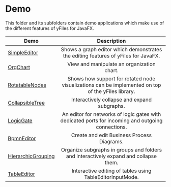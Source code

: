 
# Demo
  

 This folder and its subfolders contain demo applications which make use of the different features of yFiles for JavaFX.   

| Demo | Description |
|------|:-----------:|
|[SimpleEditor](../../src/complete/simpleeditor/README.md)| Shows a graph editor which demonstrates the editing features of yFiles for JavaFX. |
|[OrgChart](../../src/complete/orgchart/README.md)| View and manipulate an organization chart. |
|[RotatableNodes](../../src/complete/rotatablenodes/README.md)| Shows how support for rotated node visualizations can be implemented on top of the yFiles library. |
|[CollapsibleTree](../../src/complete/collapse/README.md)| Interactively collapse and expand subgraphs. |
|[LogicGate](../../src/complete/logicgate/README.md)| An editor for networks of logic gates with dedicated ports for incoming and outgoing connections. |
|[BpmnEditor](../../src/complete/bpmn/README.md)| Create and edit Business Process Diagrams. |
|[HierarchicGrouping](../../src/complete/hierarchicgrouping/README.md)| Organize subgraphs in groups and folders and interactively expand and collapse them. |
|[TableEditor](../../src/complete/tableeditor/README.md)| Interactive editing of tables using TableEditorInputMode. |
